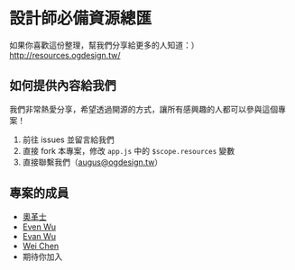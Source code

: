 設計師必備資源總匯
===================

如果你喜歡這份整理，幫我們分享給更多的人知道：）
http://resources.ogdesign.tw/

## 如何提供內容給我們
我們非常熱愛分享，希望透過開源的方式，讓所有感興趣的人都可以參與這個專案！

1. 前往 issues 並留言給我們
2. 直接 fork 本專案，修改 `app.js` 中的 `$scope.resources` 變數
3. 直接聯繫我們（augus@ogdesign.tw）

## 專案的成員
- [奧革士](https://www.facebook.com/Augus.YiHao)
- [Even Wu](https://www.facebook.com/evenwu)
- [Evan Wu](https://www.facebook.com/evan.wu.79)
- [Wei Chen](https://www.facebook.com/jingwei.chen)
- 期待你加入
